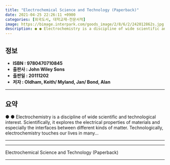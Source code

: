 ```yaml
---
title: "Electrochemical Science and Technology (Paperback)"
date: 2021-04-25 22:26:11 +0900
categories: [외국도서, 대학교재-전문서적]
image: https://bimage.interpark.com/goods_image/2/8/6/2/242012862s.jpg
description: ● ● Electrochemistry is a discipline of wide scientific and technological interest. Scientifically, it explores the electrical properties of materials and esp
---
```


## **정보**

- **ISBN : 9780470710845**
- **출판사 : John Wiley   Sons**
- **출판일 : 20111202**
- **저자 : Oldham, Keith/ Myland, Jan/ Bond, Alan**

------



## **요약**

●  ●  Electrochemistry is a discipline of wide scientific and technological interest. Scientifically, it explores the electrical properties of materials and especially the interfaces between different kinds of matter. Technologically, electrochemistry touches our lives in many... 

------



------


Electrochemical Science and Technology (Paperback) 

------


